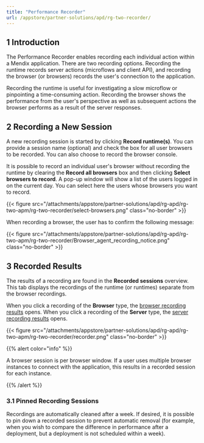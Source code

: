 ```yaml
---
title: "Performance Recorder"
url: /appstore/partner-solutions/apd/rg-two-recorder/
---
```


## 1 Introduction

The Performance Recorder enables recording each individual action within a Mendix application. There are two recording options. Recording the runtime records server actions (microflows and client API), and recording the browser (or browsers) records the user's connection to the application.

Recording the runtime is useful for investigating a slow microflow or pinpointing a time-consuming action. Recording the browser shows the performance from the user's perspective as well as subsequent actions the browser performs as a result of the server responses.

## 2 Recording a New Session

A new recording session is started by clicking **Record runtime(s)**. You can provide a session name (optional) and check the box for all user browsers to be recorded. You can also choose to record the browser console.

It is possible to record an individual user's browser without recording the runtime by clearing the **Record all browsers** box and then clicking **Select browsers to record**. A pop-up window will show a list of the users logged in on the current day. You can select here the users whose browsers you want to record.

{{< figure src="/attachments/appstore/partner-solutions/apd/rg-apd/rg-two-apm/rg-two-recorder/select-browsers.png" class="no-border" >}}

When recording a browser, the user has to confirm the following message:

{{< figure src="/attachments/appstore/partner-solutions/apd/rg-apd/rg-two-apm/rg-two-recorder/Browser_agent_recording_notice.png" class="no-border" >}}

## 3 Recorded Results

The results of a recording are found in the **Recorded sessions** overview. This tab displays the recordings of the runtime (or runtimes) separate from the browser recordings. 

When you click a recording of the **Browser** type, the [browser recording results](/appstore/partner-solutions/apd/rg-two-browser-recorder-results/) opens. When you click a recording of the **Server** type, the [server recording results](/appstore/partner-solutions/apd/rg-two-runtime-recorder-results/) opens.

{{< figure src="/attachments/appstore/partner-solutions/apd/rg-apd/rg-two-apm/rg-two-recorder/recorder.png" class="no-border" >}}

{{% alert color="info" %}}

A browser session is per browser window. If a user uses multiple browser instances to connect with the application, this results in a recorded session for each instance.

{{% /alert %}}

### 3.1 Pinned Recording Sessions

Recordings are automatically cleaned after a week. If desired, it is possible to pin down a recorded session to prevent automatic removal (for example, when you wish to compare the difference in performance after a deployment, but a deployment is not scheduled within a week). 
